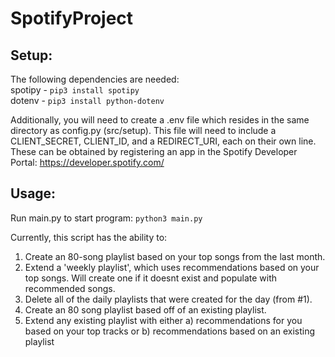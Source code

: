 # SpotifyProject

## Setup:

The following dependencies are needed: <br />
spotipy - ```pip3 install spotipy``` <br />
dotenv - ```pip3 install python-dotenv```

Additionally, you will need to create a .env file which resides in the same directory as config.py (src/setup).  This file will need to include a CLIENT_SECRET, CLIENT_ID,
and a REDIRECT_URI, each on their own line.  These can be obtained by registering an app in the Spotify Developer Portal: https://developer.spotify.com/

## Usage:

Run main.py to start program: ```python3 main.py``` 

Currently, this script has the ability to:

1. Create an 80-song playlist based on your top songs from the last month.
2. Extend a 'weekly playlist', which uses recommendations based on your top songs.  Will create one if it doesnt exist and populate with recommended songs.
3. Delete all of the daily playlists that were created for the day (from #1).
4. Create an 80 song playlist based off of an existing playlist.
5. Extend any existing playlist with either a) recommendations for you based on your top tracks or b) recommendations based on an existing playlist


